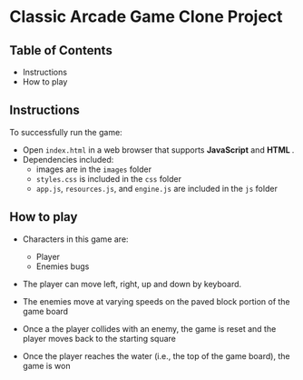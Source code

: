 # Classic Arcade Game Clone Project

## Table of Contents

- Instructions
- How to play

## Instructions

To successfully run the game:
 - Open `index.html` in a web browser that supports __JavaScript__ and __HTML <canvas>__.
 - Dependencies included:
   - images are in the `images` folder
   - `styles.css` is included in the `css` folder
   - `app.js`, `resources.js`, and `engine.js` are included in the `js` folder


##  How to play

- Characters in this game are:

  - Player
  - Enemies bugs

- The player can move left, right, up and down by keyboard.
- The enemies move at varying speeds on the paved block portion of the game board
- Once a the player collides with an enemy, the game is reset and the player moves back to the starting square
- Once the player reaches the water (i.e., the top of the game board), the game is won

